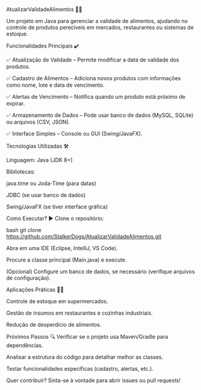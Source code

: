AtualizarValidadeAlimentos 📅🍎

Um projeto em Java para gerenciar a validade de alimentos, ajudando no controle de produtos perecíveis em mercados, restaurantes ou sistemas de estoque.

Funcionalidades Principais ✔️

✅ Atualização de Validade – Permite modificar a data de validade dos produtos.

✅ Cadastro de Alimentos – Adiciona novos produtos com informações como nome, lote e data de vencimento.

✅ Alertas de Vencimento – Notifica quando um produto está próximo de expirar.

✅ Armazenamento de Dados – Pode usar banco de dados (MySQL, SQLite) ou arquivos (CSV, JSON).

✅ Interface Simples – Console ou GUI (Swing/JavaFX).


Tecnologias Utilizadas 🛠️

Linguagem: Java (JDK 8+)


Bibliotecas:

java.time ou Joda-Time (para datas)

JDBC (se usar banco de dados)

Swing/JavaFX (se tiver interface gráfica)

Como Executar? ▶️
Clone o repositório:

bash   git clone https://github.com/StalkerDogs/AtualizarValidadeAlimentos.git

Abra em uma IDE (Eclipse, IntelliJ, VS Code).

Procure a classe principal (Main.java) e execute.


(Opcional) Configure um banco de dados, se necessário (verifique arquivos de configuração).


Aplicações Práticas 🏪🍴

Controle de estoque em supermercados.

Gestão de insumos em restaurantes e cozinhas industriais.

Redução de desperdício de alimentos.

Próximos Passos 🔍
Verificar se o projeto usa Maven/Gradle para dependências.

Analisar a estrutura do código para detalhar melhor as classes.

Testar funcionalidades específicas (cadastro, alertas, etc.).

Quer contribuir? Sinta-se à vontade para abrir issues ou pull requests!
